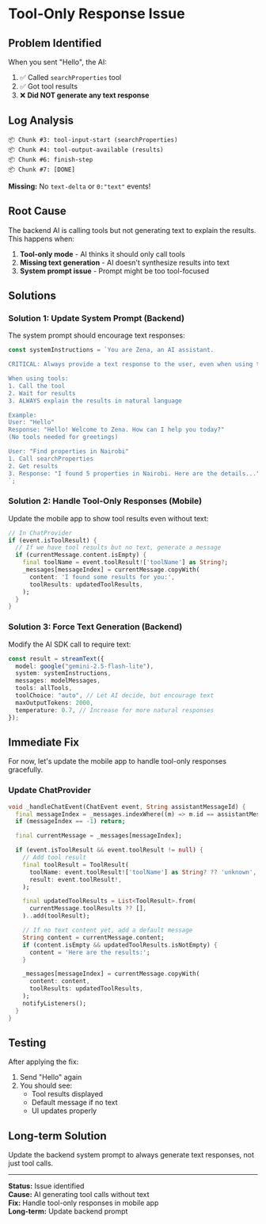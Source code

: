 # Tool-Only Response Issue

## Problem Identified

When you sent "Hello", the AI:
1. ✅ Called `searchProperties` tool
2. ✅ Got tool results
3. ❌ **Did NOT generate any text response**

## Log Analysis

```
📦 Chunk #3: tool-input-start (searchProperties)
📦 Chunk #4: tool-output-available (results)
📦 Chunk #6: finish-step
📦 Chunk #7: [DONE]
```

**Missing:** No `text-delta` or `0:"text"` events!

## Root Cause

The backend AI is calling tools but not generating text to explain the results. This happens when:

1. **Tool-only mode** - AI thinks it should only call tools
2. **Missing text generation** - AI doesn't synthesize results into text
3. **System prompt issue** - Prompt might be too tool-focused

## Solutions

### Solution 1: Update System Prompt (Backend)

The system prompt should encourage text responses:

```typescript
const systemInstructions = `You are Zena, an AI assistant.

CRITICAL: Always provide a text response to the user, even when using tools.

When using tools:
1. Call the tool
2. Wait for results
3. ALWAYS explain the results in natural language

Example:
User: "Hello"
Response: "Hello! Welcome to Zena. How can I help you today?"
(No tools needed for greetings)

User: "Find properties in Nairobi"
1. Call searchProperties
2. Get results
3. Response: "I found 5 properties in Nairobi. Here are the details..."
`;
```

### Solution 2: Handle Tool-Only Responses (Mobile)

Update the mobile app to show tool results even without text:

```dart
// In ChatProvider
if (event.isToolResult) {
  // If we have tool results but no text, generate a message
  if (currentMessage.content.isEmpty) {
    final toolName = event.toolResult!['toolName'] as String?;
    _messages[messageIndex] = currentMessage.copyWith(
      content: 'I found some results for you:',
      toolResults: updatedToolResults,
    );
  }
}
```

### Solution 3: Force Text Generation (Backend)

Modify the AI SDK call to require text:

```typescript
const result = streamText({
  model: google("gemini-2.5-flash-lite"),
  system: systemInstructions,
  messages: modelMessages,
  tools: allTools,
  toolChoice: "auto", // Let AI decide, but encourage text
  maxOutputTokens: 2000,
  temperature: 0.7, // Increase for more natural responses
});
```

## Immediate Fix

For now, let's update the mobile app to handle tool-only responses gracefully.

### Update ChatProvider

```dart
void _handleChatEvent(ChatEvent event, String assistantMessageId) {
  final messageIndex = _messages.indexWhere((m) => m.id == assistantMessageId);
  if (messageIndex == -1) return;

  final currentMessage = _messages[messageIndex];

  if (event.isToolResult && event.toolResult != null) {
    // Add tool result
    final toolResult = ToolResult(
      toolName: event.toolResult!['toolName'] as String? ?? 'unknown',
      result: event.toolResult!,
    );

    final updatedToolResults = List<ToolResult>.from(
      currentMessage.toolResults ?? [],
    )..add(toolResult);

    // If no text content yet, add a default message
    String content = currentMessage.content;
    if (content.isEmpty && updatedToolResults.isNotEmpty) {
      content = 'Here are the results:';
    }

    _messages[messageIndex] = currentMessage.copyWith(
      content: content,
      toolResults: updatedToolResults,
    );
    notifyListeners();
  }
}
```

## Testing

After applying the fix:

1. Send "Hello" again
2. You should see:
   - Tool results displayed
   - Default message if no text
   - UI updates properly

## Long-term Solution

Update the backend system prompt to always generate text responses, not just tool calls.

---

**Status:** Issue identified  
**Cause:** AI generating tool calls without text  
**Fix:** Handle tool-only responses in mobile app  
**Long-term:** Update backend prompt
